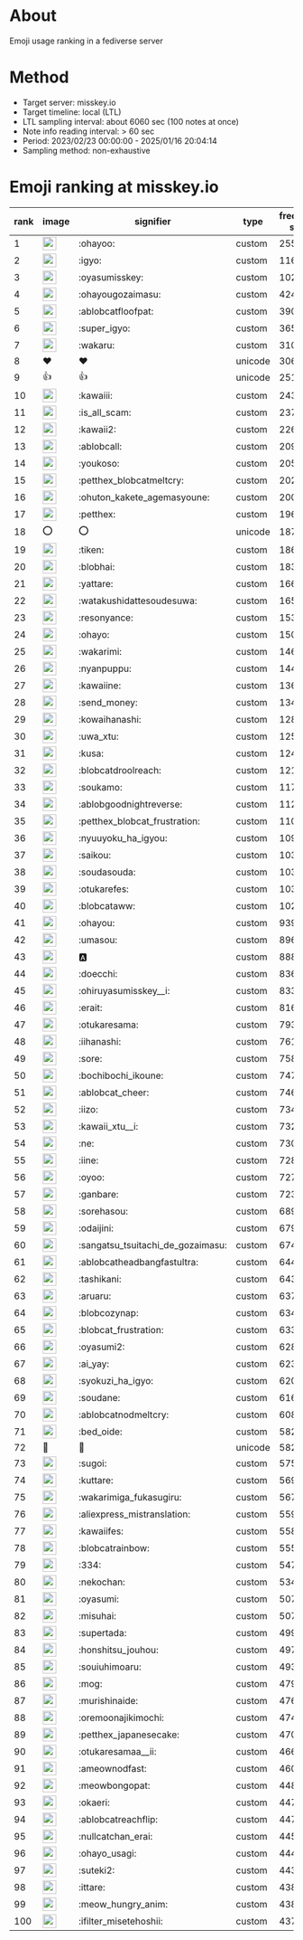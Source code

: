 # About
Emoji usage ranking in a fediverse server

# Method
- Target server: misskey.io
- Target timeline: local (LTL)
- LTL sampling interval: about 6060 sec (100 notes at once)
- Note info reading interval: > 60 sec
- Period: 2023/02/23 00:00:00 - 2025/01/16 20:04:14 
- Sampling method: non-exhaustive

# Emoji ranking at misskey.io

|rank|image|signifier|type|frequency score|
|----|----|----|----|----|
|1|<img height="24" src="https://misskey.io/emoji/ohayoo.webp">|:ohayoo:|custom|255434|
|2|<img height="24" src="https://misskey.io/emoji/igyo.webp">|:igyo:|custom|116600|
|3|<img height="24" src="https://misskey.io/emoji/oyasumisskey.webp">|:oyasumisskey:|custom|102537|
|4|<img height="24" src="https://misskey.io/emoji/ohayougozaimasu.webp">|:ohayougozaimasu:|custom|42405|
|5|<img height="24" src="https://misskey.io/emoji/ablobcatfloofpat.webp">|:ablobcatfloofpat:|custom|39035|
|6|<img height="24" src="https://misskey.io/emoji/super_igyo.webp">|:super_igyo:|custom|36588|
|7|<img height="24" src="https://misskey.io/emoji/wakaru.webp">|:wakaru:|custom|31024|
|8|❤|❤|unicode|30668|
|9|👍|👍|unicode|25178|
|10|<img height="24" src="https://misskey.io/emoji/kawaiii.webp">|:kawaiii:|custom|24318|
|11|<img height="24" src="https://misskey.io/emoji/is_all_scam.webp">|:is_all_scam:|custom|23722|
|12|<img height="24" src="https://misskey.io/emoji/kawaii2.webp">|:kawaii2:|custom|22635|
|13|<img height="24" src="https://misskey.io/emoji/ablobcall.webp">|:ablobcall:|custom|20929|
|14|<img height="24" src="https://misskey.io/emoji/youkoso.webp">|:youkoso:|custom|20520|
|15|<img height="24" src="https://misskey.io/emoji/petthex_blobcatmeltcry.webp">|:petthex_blobcatmeltcry:|custom|20263|
|16|<img height="24" src="https://misskey.io/emoji/ohuton_kakete_agemasyoune.webp">|:ohuton_kakete_agemasyoune:|custom|20098|
|17|<img height="24" src="https://misskey.io/emoji/petthex.webp">|:petthex:|custom|19619|
|18|⭕|⭕|unicode|18785|
|19|<img height="24" src="https://misskey.io/emoji/tiken.webp">|:tiken:|custom|18609|
|20|<img height="24" src="https://misskey.io/emoji/blobhai.webp">|:blobhai:|custom|18360|
|21|<img height="24" src="https://misskey.io/emoji/yattare.webp">|:yattare:|custom|16641|
|22|<img height="24" src="https://misskey.io/emoji/watakushidattesoudesuwa.webp">|:watakushidattesoudesuwa:|custom|16584|
|23|<img height="24" src="https://misskey.io/emoji/resonyance.webp">|:resonyance:|custom|15378|
|24|<img height="24" src="https://misskey.io/emoji/ohayo.webp">|:ohayo:|custom|15087|
|25|<img height="24" src="https://misskey.io/emoji/wakarimi.webp">|:wakarimi:|custom|14653|
|26|<img height="24" src="https://misskey.io/emoji/nyanpuppu.webp">|:nyanpuppu:|custom|14472|
|27|<img height="24" src="https://misskey.io/emoji/kawaiine.webp">|:kawaiine:|custom|13679|
|28|<img height="24" src="https://misskey.io/emoji/send_money.webp">|:send_money:|custom|13414|
|29|<img height="24" src="https://misskey.io/emoji/kowaihanashi.webp">|:kowaihanashi:|custom|12839|
|30|<img height="24" src="https://misskey.io/emoji/uwa_xtu.webp">|:uwa_xtu:|custom|12574|
|31|<img height="24" src="https://misskey.io/emoji/kusa.webp">|:kusa:|custom|12463|
|32|<img height="24" src="https://misskey.io/emoji/blobcatdroolreach.webp">|:blobcatdroolreach:|custom|12134|
|33|<img height="24" src="https://misskey.io/emoji/soukamo.webp">|:soukamo:|custom|11731|
|34|<img height="24" src="https://misskey.io/emoji/ablobgoodnightreverse.webp">|:ablobgoodnightreverse:|custom|11202|
|35|<img height="24" src="https://misskey.io/emoji/petthex_blobcat_frustration.webp">|:petthex_blobcat_frustration:|custom|11011|
|36|<img height="24" src="https://misskey.io/emoji/nyuuyoku_ha_igyou.webp">|:nyuuyoku_ha_igyou:|custom|10913|
|37|<img height="24" src="https://misskey.io/emoji/saikou.webp">|:saikou:|custom|10352|
|38|<img height="24" src="https://misskey.io/emoji/soudasouda.webp">|:soudasouda:|custom|10347|
|39|<img height="24" src="https://misskey.io/emoji/otukarefes.webp">|:otukarefes:|custom|10342|
|40|<img height="24" src="https://misskey.io/emoji/blobcataww.webp">|:blobcataww:|custom|10269|
|41|<img height="24" src="https://misskey.io/emoji/ohayou.webp">|:ohayou:|custom|9395|
|42|<img height="24" src="https://misskey.io/emoji/umasou.webp">|:umasou:|custom|8967|
|43|<img height="24" src="https://misskey.io/emoji/a.webp">|:a:|custom|8883|
|44|<img height="24" src="https://misskey.io/emoji/doecchi.webp">|:doecchi:|custom|8363|
|45|<img height="24" src="https://misskey.io/emoji/ohiruyasumisskey__i.webp">|:ohiruyasumisskey__i:|custom|8337|
|46|<img height="24" src="https://misskey.io/emoji/erait.webp">|:erait:|custom|8160|
|47|<img height="24" src="https://misskey.io/emoji/otukaresama.webp">|:otukaresama:|custom|7935|
|48|<img height="24" src="https://misskey.io/emoji/iihanashi.webp">|:iihanashi:|custom|7612|
|49|<img height="24" src="https://misskey.io/emoji/sore.webp">|:sore:|custom|7582|
|50|<img height="24" src="https://misskey.io/emoji/bochibochi_ikoune.webp">|:bochibochi_ikoune:|custom|7475|
|51|<img height="24" src="https://misskey.io/emoji/ablobcat_cheer.webp">|:ablobcat_cheer:|custom|7466|
|52|<img height="24" src="https://misskey.io/emoji/iizo.webp">|:iizo:|custom|7349|
|53|<img height="24" src="https://misskey.io/emoji/kawaii_xtu__i.webp">|:kawaii_xtu__i:|custom|7321|
|54|<img height="24" src="https://misskey.io/emoji/ne.webp">|:ne:|custom|7302|
|55|<img height="24" src="https://misskey.io/emoji/iine.webp">|:iine:|custom|7286|
|56|<img height="24" src="https://misskey.io/emoji/oyoo.webp">|:oyoo:|custom|7279|
|57|<img height="24" src="https://misskey.io/emoji/ganbare.webp">|:ganbare:|custom|7230|
|58|<img height="24" src="https://misskey.io/emoji/sorehasou.webp">|:sorehasou:|custom|6891|
|59|<img height="24" src="https://misskey.io/emoji/odaijini.webp">|:odaijini:|custom|6793|
|60|<img height="24" src="https://misskey.io/emoji/sangatsu_tsuitachi_de_gozaimasu.webp">|:sangatsu_tsuitachi_de_gozaimasu:|custom|6749|
|61|<img height="24" src="https://misskey.io/emoji/ablobcatheadbangfastultra.webp">|:ablobcatheadbangfastultra:|custom|6444|
|62|<img height="24" src="https://misskey.io/emoji/tashikani.webp">|:tashikani:|custom|6436|
|63|<img height="24" src="https://misskey.io/emoji/aruaru.webp">|:aruaru:|custom|6377|
|64|<img height="24" src="https://misskey.io/emoji/blobcozynap.webp">|:blobcozynap:|custom|6349|
|65|<img height="24" src="https://misskey.io/emoji/blobcat_frustration.webp">|:blobcat_frustration:|custom|6338|
|66|<img height="24" src="https://misskey.io/emoji/oyasumi2.webp">|:oyasumi2:|custom|6283|
|67|<img height="24" src="https://misskey.io/emoji/ai_yay.webp">|:ai_yay:|custom|6231|
|68|<img height="24" src="https://misskey.io/emoji/syokuzi_ha_igyo.webp">|:syokuzi_ha_igyo:|custom|6205|
|69|<img height="24" src="https://misskey.io/emoji/soudane.webp">|:soudane:|custom|6162|
|70|<img height="24" src="https://misskey.io/emoji/ablobcatnodmeltcry.webp">|:ablobcatnodmeltcry:|custom|6085|
|71|<img height="24" src="https://misskey.io/emoji/bed_oide.webp">|:bed_oide:|custom|5827|
|72|🎉|🎉|unicode|5821|
|73|<img height="24" src="https://misskey.io/emoji/sugoi.webp">|:sugoi:|custom|5758|
|74|<img height="24" src="https://misskey.io/emoji/kuttare.webp">|:kuttare:|custom|5692|
|75|<img height="24" src="https://misskey.io/emoji/wakarimiga_fukasugiru.webp">|:wakarimiga_fukasugiru:|custom|5673|
|76|<img height="24" src="https://misskey.io/emoji/aliexpress_mistranslation.webp">|:aliexpress_mistranslation:|custom|5590|
|77|<img height="24" src="https://misskey.io/emoji/kawaiifes.webp">|:kawaiifes:|custom|5588|
|78|<img height="24" src="https://misskey.io/emoji/blobcatrainbow.webp">|:blobcatrainbow:|custom|5552|
|79|<img height="24" src="https://misskey.io/emoji/334.webp">|:334:|custom|5473|
|80|<img height="24" src="https://misskey.io/emoji/nekochan.webp">|:nekochan:|custom|5347|
|81|<img height="24" src="https://misskey.io/emoji/oyasumi.webp">|:oyasumi:|custom|5075|
|82|<img height="24" src="https://misskey.io/emoji/misuhai.webp">|:misuhai:|custom|5073|
|83|<img height="24" src="https://misskey.io/emoji/supertada.webp">|:supertada:|custom|4997|
|84|<img height="24" src="https://misskey.io/emoji/honshitsu_jouhou.webp">|:honshitsu_jouhou:|custom|4973|
|85|<img height="24" src="https://misskey.io/emoji/souiuhimoaru.webp">|:souiuhimoaru:|custom|4936|
|86|<img height="24" src="https://misskey.io/emoji/mog.webp">|:mog:|custom|4793|
|87|<img height="24" src="https://misskey.io/emoji/murishinaide.webp">|:murishinaide:|custom|4766|
|88|<img height="24" src="https://misskey.io/emoji/oremoonajikimochi.webp">|:oremoonajikimochi:|custom|4741|
|89|<img height="24" src="https://misskey.io/emoji/petthex_japanesecake.webp">|:petthex_japanesecake:|custom|4705|
|90|<img height="24" src="https://misskey.io/emoji/otukaresamaa__ii.webp">|:otukaresamaa__ii:|custom|4664|
|91|<img height="24" src="https://misskey.io/emoji/ameownodfast.webp">|:ameownodfast:|custom|4600|
|92|<img height="24" src="https://misskey.io/emoji/meowbongopat.webp">|:meowbongopat:|custom|4484|
|93|<img height="24" src="https://misskey.io/emoji/okaeri.webp">|:okaeri:|custom|4476|
|94|<img height="24" src="https://misskey.io/emoji/ablobcatreachflip.webp">|:ablobcatreachflip:|custom|4475|
|95|<img height="24" src="https://misskey.io/emoji/nullcatchan_erai.webp">|:nullcatchan_erai:|custom|4450|
|96|<img height="24" src="https://misskey.io/emoji/ohayo_usagi.webp">|:ohayo_usagi:|custom|4443|
|97|<img height="24" src="https://misskey.io/emoji/suteki2.webp">|:suteki2:|custom|4438|
|98|<img height="24" src="https://misskey.io/emoji/ittare.webp">|:ittare:|custom|4386|
|99|<img height="24" src="https://misskey.io/emoji/meow_hungry_anim.webp">|:meow_hungry_anim:|custom|4383|
|100|<img height="24" src="https://misskey.io/emoji/ifilter_misetehoshii.webp">|:ifilter_misetehoshii:|custom|4376|
